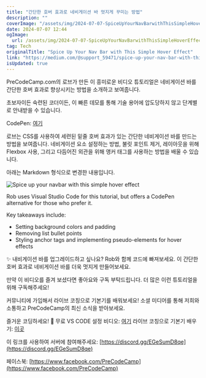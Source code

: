 ```yaml
---
title: "간단한 호버 효과로 네비게이션 바 멋지게 꾸미는 방법"
description: ""
coverImage: "/assets/img/2024-07-07-SpiceUpYourNavBarwithThisSimpleHoverEffect_0.png"
date: 2024-07-07 12:44
ogImage: 
  url: /assets/img/2024-07-07-SpiceUpYourNavBarwithThisSimpleHoverEffect_0.png
tag: Tech
originalTitle: "Spice Up Your Nav Bar with This Simple Hover Effect"
link: "https://medium.com/@support_59471/spice-up-your-nav-bar-with-this-simple-hover-effect-09fcdeeac9d7"
isUpdated: true
---
```




PreCodeCamp.com의 로브가 만든 이 흥미로운 비디오 튜토리얼은 네비게이션 바를 간단한 호버 효과로 향상시키는 방법을 소개하고 보여줍니다.

초보자이든 숙련된 코더이든, 이 빠른 데모를 통해 기술 용어에 압도당하지 않고 단계별로 안내받을 수 있습니다.

CodePen: [여기](https://codepen.io/precodecamp/pen/MWdXozQ?editors=1100)

로브는 CSS를 사용하여 세련된 밑줄 호버 효과가 있는 간단한 네비게이션 바를 만드는 방법을 보여줍니다. 네비게이션 요소 설정하는 방법, 불릿 포인트 제거, 레이아웃을 위해 Flexbox 사용, 그리고 다듬어진 외관을 위해 앵커 태그를 사용하는 방법을 배울 수 있습니다.

<div class="content-ad"></div>

아래는 Markdown 형식으로 변경한 내용입니다.

![Spice up your navbar with this simple hover effect](/assets/img/2024-07-07-SpiceUpYourNavBarwithThisSimpleHoverEffect_0.png)

Rob uses Visual Studio Code for this tutorial, but offers a CodePen alternative for those who prefer it.

Key takeaways include:

- Setting background colors and padding
- Removing list bullet points
- Styling anchor tags and implementing pseudo-elements for hover effects

<div class="content-ad"></div>

✨ 내비게이션 바를 업그레이드하고 싶나요? Rob와 함께 코드에 빠져보세요. 이 간단한 호버 효과로 네비게이션 바를 더욱 멋지게 만들어보세요.

만약 이 비디오를 즐겨 보셨다면 좋아요와 구독 부탁드립니다. 더 많은 이런 튜토리얼을 위해 구독해주세요!

커뮤니티에 가입해서 라이브 코칭으로 기본기를 배워보세요! 소셜 미디어를 통해 저희와 소통하고 PreCodeCamp의 최신 소식을 받아보세요.

즐거운 코딩하세요! 🚀 무료 VS CODE 설정 비디오: [여기](https://links.precodecamp.com/free-vs-code-video-series) 라이브 코칭으로 기본기 배우기: [이곳](https://links.precodecamp.com/learn-about-code)

<div class="content-ad"></div>

이 링크를 사용하여 서버에 참여해주세요: [https://discord.gg/EGeSumD8qe](https://discord.gg/EGeSumD8qe)

페이스북: [https://www.facebook.com/PreCodeCamp](https://www.facebook.com/PreCodeCamp)
